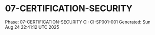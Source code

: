 # 07-CERTIFICATION-SECURITY
Phase: 07-CERTIFICATION-SECURITY
CI: CI-SP001-001
Generated: Sun Aug 24 22:41:12 UTC 2025
